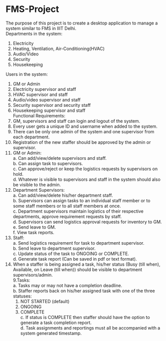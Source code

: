 # FMS-Project

The purpose of this project is to create a desktop application to manage a system similar
to FMS in IIIT Delhi.  
Departments in the system:
  1. Electricity
  2. Heating, Ventilation, Air-Conditioning(HVAC)
  3. Audio/Video
  4. Security
  5. Housekeeping  
  
Users in the system:  
  1. GM or Admin  
  2. Electricity supervisor and staff  
  3. HVAC supervisor and staff  
  4. Audio/video supervisor and staff  
  5. Security supervisor and security staff  
  6. Housekeeping supervisor and staff  
Functional Requirements:      
  1. GM, supervisors and staff can login and logout of the system.  
  2. Every user gets a unique ID and username when added to the system.  
  3. There can be only one admin of the system and one supervisor from each
  department.  
  4. Registration of the new staffer should be approved by the admin or supervisor.     
  5. GM or Admin:   
    a. Can add/view/delete supervisors and staff.  
    b. Can assign task to supervisors.  
    c. Can approve/reject or keep the logistics requests by supervisors on hold.  
    d. Whatever is visible to supervisors and staff in the system should also be
    visible to the admin.  
  6. Department Supervisors:    
    a. Can add/view/delete his/her department staff.  
    b. Supervisors can assign tasks to an individual staff member or to some staff
    members or to all staff members at once.  
    c. Department supervisors maintain logistics of their respective departments,
    approve requirement requests by staff.  
    d. Supervisors can send logistics approval requests for inventory to GM.  
    e. Send leave to GM.  
    f. View task reports.  
  7. Staff:  
    a. Send logistics requirement for task to department supervisor.  
    b. Send leave to department supervisor.  
    c. Update status of the task to ONGOING or COMPLETE.  
    d. Generate task report (Can be saved in pdf or text format).  
  8. When a staffer is being assigned a task, his/her status (Busy (till when), Available,
    on Leave (till when)) should be visible to department supervisors/admin.  
  9.Tasks:  
    a. Tasks may or may not have a completion deadline.  
    b. Staffer reports back on his/her assigned task with one of the three statuses:  
     1. NOT STARTED (default)
     2. ONGOING
     3. COMPLETE  
  c. If status is COMPLETE then staffer should have the option to generate a task
  completion report.  
  d. Task assignments and reportings must all be accompanied with a system
  generated timestamp.  
